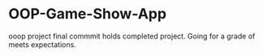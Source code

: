 # OOP-Game-Show-App
ooop project final commmit holds completed project.
Going for a grade of meets expectations.
